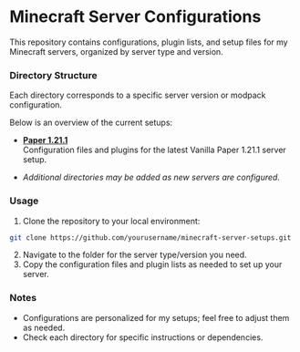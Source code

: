 # Minecraft Server Configurations

This repository contains configurations, plugin lists, and setup files for my Minecraft servers, organized by server type and version.

### Directory Structure

Each directory corresponds to a specific server version or modpack configuration. 

Below is an overview of the current setups:

- [**Paper 1.21.1**](./vanilla-1.21.1/) <br>
  Configuration files and plugins for the latest Vanilla Paper 1.21.1 server setup.

<!---
- Modpack FTB Revelations 1.12.2
  Configuration and mod list for the FTB Revelations modpack on Minecraft 1.12.2.
  -->

- *Additional directories may be added as new servers are configured.*

### Usage

1. Clone the repository to your local environment:
  ```sh
  git clone https://github.com/yourusername/minecraft-server-setups.git
  ```
2. Navigate to the folder for the server type/version you need.
3. Copy the configuration files and plugin lists as needed to set up your server.

### Notes
- Configurations are personalized for my setups; feel free to adjust them as needed.
- Check each directory for specific instructions or dependencies.
